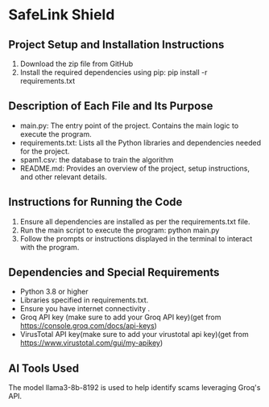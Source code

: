 # SafeLink Shield

## Project Setup and Installation Instructions
1. Download the zip file from GitHub
3. Install the required dependencies using pip:
   pip install -r requirements.txt

## Description of Each File and Its Purpose
- main.py: The entry point of the project. Contains the main logic to execute the program.
- requirements.txt: Lists all the Python libraries and dependencies needed for the project.
- spam1.csv: the database to train the algorithm
- README.md: Provides an overview of the project, setup instructions, and other relevant details.


## Instructions for Running the Code
1. Ensure all dependencies are installed as per the requirements.txt file.
2. Run the main script to execute the program:
   python main.py
3. Follow the prompts or instructions displayed in the terminal to interact with the program.

## Dependencies and Special Requirements
- Python 3.8 or higher
- Libraries specified in requirements.txt.
- Ensure you have internet connectivity .
- Groq API key (make sure to add your Groq API key)(get from https://console.groq.com/docs/api-keys)
- VirusTotal API key(make sure to add your virustotal api key)(get from https://www.virustotal.com/gui/my-apikey)

## AI Tools Used
The model llama3-8b-8192 is used to help identify scams leveraging Groq's API.

